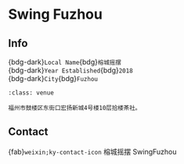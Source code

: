 # Swing Fuzhou

## Info

{bdg-dark}`Local Name`{bdg}`榕城摇摆`  
{bdg-dark}`Year Established`{bdg}`2018`  
{bdg-dark}`City`{bdg}`Fuzhou`  

```{admonition} Venue
:class: venue

福州市鼓楼区东街口宏扬新城4号楼10层拾楼茶社。
```

## Contact

{fab}`weixin;ky-contact-icon` 榕城摇摆 SwingFuzhou  
